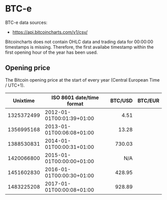 # BTC-e
BTC-e data sources:
- https://api.bitcoincharts.com/v1/csv/

Bitcoincharts does not contain OHLC data and trading data for 00:00:00 timestamps is missing. Therefore, the first availabe timestamp within the first opening hour of the year has been used.

## Opening price
The Bitcoin opening price at the start of every year (Central European Time / UTC+1).

| Unixtime   | ISO 8601 date/time format | BTC/USD   | BTC/EUR   |
|------------|---------------------------|----------:|----------:|
| 1325372499 | 2012-01-01T00:01:39+01:00 |      4.51 |           |
| 1356995168 | 2013-01-01T00:06:08+01:00 |     13.28 |           |
| 1388530831 | 2014-01-01T00:00:31+01:00 |    730.03 |           |
| 1420066800 | 2015-01-01T00:00:00+01:00 |       N/A |           |
| 1451602830 | 2016-01-01T00:00:30+01:00 |    428.95 |
| 1483225208 | 2017-01-01T00:00:08+01:00 |    928.89 |
